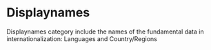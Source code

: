 # Displaynames

Displaynames category include the names of the fundamental data in
internationalization: Languages and Country/Regions
